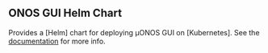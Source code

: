 ## ONOS GUI Helm Chart

Provides a [Helm] chart for deploying µONOS GUI on [Kubernetes]. See the
[documentation](https://docs.onosproject.org/onos-gui/docs/deployment/) for more info.
